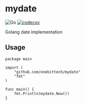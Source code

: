 # mydate
![Go](https://github.com/onebittech/mydate/workflows/Go/badge.svg?branch=master)
[![codecov](https://codecov.io/gh/onebittech/mydate/branch/master/graph/badge.svg)](https://codecov.io/gh/onebittech/mydate)

Golang date implementation 

## Usage
```golang
package main

import (
    "github.com/onebittech/mydate"
    "fmt"
)

func main() {
    fmt.Println(mydate.Now())
}
```
